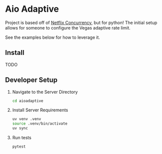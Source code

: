 # Aio Adaptive

Project is based off of [Netflix Concurrency](https://github.com/Netflix/concurrency-limits), but for python!
The initial setup allows for someone to configure the Vegas adaptive rate limit.

See the examples below for how to leverage it.

## Install

TODO

## Developer Setup

1. Navigate to the Server Directory

   ```bash
   cd aioadaptive
   ```

2. Install Server Requirements

   ```bash
   uv venv .venv
   source .venv/bin/activate
   uv sync
   ```

3. Run tests

   ```bash
   pytest
   ```
